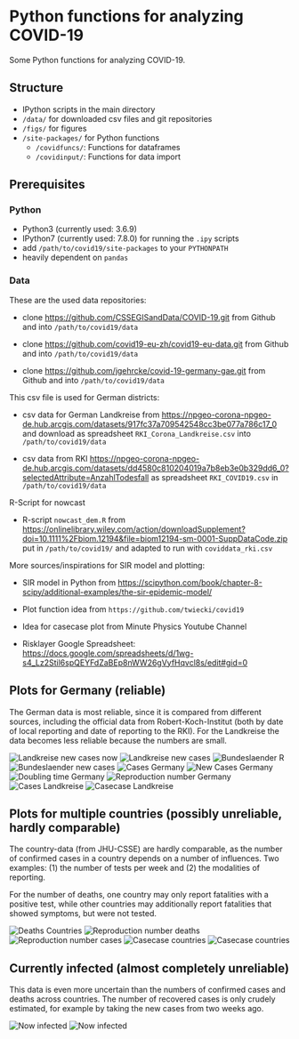 # Python functions for analyzing COVID-19 #

Some Python functions for analyzing COVID-19.

## Structure

- IPython scripts in the main directory
- `/data/` for downloaded csv files and git repositories
- `/figs/` for figures
- `/site-packages/` for Python functions
  - `/covidfuncs/`: Functions for dataframes
  - `/covidinput/`: Functions for data import

## Prerequisites

### Python
- Python3 (currently used: 3.6.9)
- IPython7 (currently used: 7.8.0) for running the `.ipy` scripts
- add `/path/to/covid19/site-packages` to your `PYTHONPATH`
- heavily dependent on `pandas`

### Data
These are the used data repositories:

- clone https://github.com/CSSEGISandData/COVID-19.git from Github and
  into `/path/to/covid19/data`

- clone https://github.com/covid19-eu-zh/covid19-eu-data.git from
  Github and into `/path/to/covid19/data`

- clone https://github.com/jgehrcke/covid-19-germany-gae.git from Github
  and into `/path/to/covid19/data`

This csv file is used for German districts:

- csv data for German Landkreise from
  https://npgeo-corona-npgeo-de.hub.arcgis.com/datasets/917fc37a709542548cc3be077a786c17_0
  and download as spreadsheet `RKI_Corona_Landkreise.csv` into
  `/path/to/covid19/data`

- csv data from RKI
  https://npgeo-corona-npgeo-de.hub.arcgis.com/datasets/dd4580c810204019a7b8eb3e0b329dd6_0?selectedAttribute=AnzahlTodesfall
  as spreadsheet `RKI_COVID19.csv` in `/path/to/covid19/data`

R-Script for nowcast

- R-script `nowcast_dem.R` from
  https://onlinelibrary.wiley.com/action/downloadSupplement?doi=10.1111%2Fbiom.12194&file=biom12194-sm-0001-SuppDataCode.zip
  put in `/path/to/covid19/` and adapted to run with
  `coviddata_rki.csv`

More sources/inspirations for SIR model and plotting:

- SIR model in Python from
  https://scipython.com/book/chapter-8-scipy/additional-examples/the-sir-epidemic-model/

- Plot function idea from `https://github.com/twiecki/covid19`

- Idea for casecase plot from Minute Physics Youtube Channel

- Risklayer Google Spreadsheet:
  https://docs.google.com/spreadsheets/d/1wg-s4_Lz2Stil6spQEYFdZaBEp8nWW26gVyfHqvcl8s/edit#gid=0

## Plots for Germany (reliable)

The German data is most reliable, since it is compared from different
sources, including the official data from Robert-Koch-Institut (both
by date of local reporting and date of reporting to the RKI). For the
Landkreise the data becomes less reliable because the numbers are
small.

![Landkreise new cases now](./figs/diff_landkreis_bar.png)
![Landkreise new cases](./figs/diff_landkreis_bar.gif)
![Bundeslaender R](./figs/r_bundeslaender_bar.gif)
![Bundeslaender new cases](./figs/diff_bundeslaender_bar.gif)
![Cases Germany](./figs/cases_germany.png)
![New Cases Germany](./figs/newcases_smooth_germany.png)
![Doubling time Germany](./figs/tdouble_germany.png)
![Reproduction number Germany](./figs/reproductionnumber_germany.png)
![Cases Landkreise](./figs/cases_landkreise.png)
![Casecase Landkreise](./figs/casecase_landkreise.png)

## Plots for multiple countries (possibly unreliable, hardly comparable)

The country-data (from JHU-CSSE) are hardly comparable, as the number
of confirmed cases in a country depends on a number of influences. Two
examples: (1) the number of tests per week and (2) the modalities of
reporting.

For the number of deaths, one country may only report fatalities with
a positive test, while other countries may additionally report
fatalities that showed symptoms, but were not tested.

![Deaths Countries](./figs/deaths_countries.png)
![Reproduction number deaths](./figs/reproductionnumber_deaths_countries.png)
![Reproduction number cases](./figs/reproductionnumber_countries.png)
![Casecase countries](./figs/casecase_countries.png)
![Casecase countries](./figs/casecase_perpop_countries.png)

## Currently infected (almost completely unreliable)

This data is even more uncertain than the numbers of confirmed cases
and deaths across countries. The number of recovered cases is only
crudely estimated, for example by taking the new cases from two weeks
ago.

![Now infected](./figs/now_infected_countries.png)
![Now infected](./figs/now_infected_perpop_countries.png)
